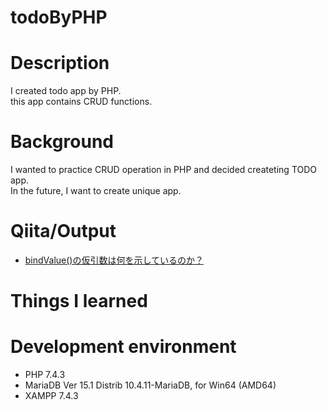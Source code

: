 # todoByPHP

# Description
I created todo app by PHP.  
this app contains CRUD functions.

# Background
I wanted to practice CRUD operation in PHP and decided createting TODO app.  
In the future, I want to create unique app.

# Qiita/Output

- [bindValue()の仮引数は何を示しているのか？](https://qiita.com/cordy/items/e6d01a4f7ca001dabb41)

# Things I learned

# Development environment

- PHP 7.4.3
- MariaDB Ver 15.1 Distrib 10.4.11-MariaDB, for Win64 (AMD64)
- XAMPP 7.4.3